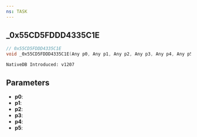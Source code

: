 ```yaml
---
ns: TASK
---
```

## _0x55CD5FDDD4335C1E

```c
// 0x55CD5FDDD4335C1E
void _0x55CD5FDDD4335C1E(Any p0, Any p1, Any p2, Any p3, Any p4, Any p5);
```

```
NativeDB Introduced: v1207
```

## Parameters
* **p0**:
* **p1**:
* **p2**:
* **p3**:
* **p4**:
* **p5**:
